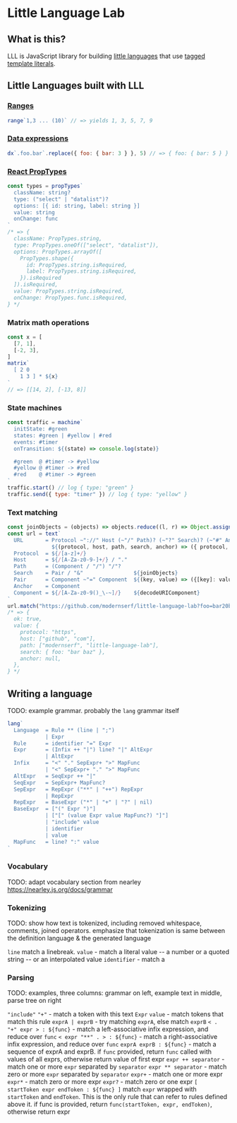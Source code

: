 # Little Language Lab

## What is this?

LLL is JavaScript library for building [little languages](http://staff.um.edu.mt/afra1/seminar/little-languages.pdf) that use [tagged template literals](http://2ality.com/2016/11/computing-tag-functions.html).

## Little Languages built with LLL

### [Ranges](https://github.com/modernserf/little-language-lab/blob/master/src/examples/range.mjs) 
```js
range`1,3 ... (10)` // => yields 1, 3, 5, 7, 9
```

### [Data expressions](http://justinfalcone.com/data-expressions/)
```js
dx`.foo.bar`.replace({ foo: { bar: 3 } }, 5) // => { foo: { bar: 5 } }
```

### [React PropTypes](https://github.com/modernserf/little-language-lab/blob/master/src/examples/prop-types.mjs)
```js
const types = propTypes`
  className: string?
  type: ("select" | "datalist")?
  options: [{ id: string, label: string }]
  value: string
  onChange: func
`
/* => {
  className: PropTypes.string,
  type: PropTypes.oneOf(["select", "datalist"]),
  options: PropTypes.arrayOf([
    PropTypes.shape({
      id: PropTypes.string.isRequired,
      label: PropTypes.string.isRequired,
    }).isRequired
  ]).isRequired,
  value: PropTypes.string.isRequired,
  onChange: PropTypes.func.isRequired,
} */
```

### Matrix math operations
```js
const x = [
  [7, 1],
  [-2, 3],
]
matrix`
  [ 2 0 
    1 3 ] * ${x}
`
// => [[14, 2], [-13, 8]]
```

### State machines
```js
const traffic = machine`
  initState: #green
  states: #green | #yellow | #red
  events: #timer
  onTransition: ${(state) => console.log(state)}

  #green  @ #timer -> #yellow
  #yellow @ #timer -> #red
  #red    @ #timer -> #green
`
traffic.start() // log { type: "green" }
traffic.send({ type: "timer" }) // log { type: "yellow" }
```

### Text matching
```js
const joinObjects = (objects) => objects.reduce((l, r) => Object.assign(l, r), {})
const url = text`
  URL       = Protocol ~"://" Host (~"/" Path)? (~"?" Search)? (~"#" Anchor)?
              ${(protocol, host, path, search, anchor) => ({ protocol, host, path, search, anchor })}
  Protocol  = ${/[a-z]+/}
  Host      = ${/[A-Za-z0-9-]+/} / "."
  Path      = (Component / "/") "/"?
  Search    = Pair / "&"                ${joinObjects}
  Pair      = Component ~"=" Component  ${(key, value) => ({[key]: value})}
  Anchor    = Component
  Component = ${/[A-Za-z0-9()_\-~]/}    ${decodeURIComponent}
`
url.match("https://github.com/modernserf/little-language-lab?foo=bar20baz"/)
/* => { 
  ok: true, 
  value: {
    protocol: "https",
    host: ["github", "com"],
    path: ["modernserf", "little-language-lab"],
    search: { foo: "bar baz" },
    anchor: null,
  },
} */
```

## Writing a language

TODO: example grammar. probably the `lang` grammar itself

```js
lang`
  Language  = Rule ** (line | ";")
            | Expr
  Rule      = identifier "=" Expr
  Expr      = (Infix ++ "|") line? "|" AltExpr
            | AltExpr
  Infix     = "<" "." SepExpr+ ">" MapFunc
            | "<" SepExpr+ "." ">" MapFunc
  AltExpr   = SeqExpr ++ "|"
  SeqExpr   = SepExpr+ MapFunc?
  SepExpr   = RepExpr ("**" | "++") RepExpr
            | RepExpr
  RepExpr   = BaseExpr ("*" | "+" | "?" | nil)
  BaseExpr  = ["(" Expr ")"]
            | ["[" (value Expr value MapFunc?) "]"]
            | "include" value
            | identifier
            | value
  MapFunc   = line? ":" value
`
```

### Vocabulary
TODO: adapt vocabulary section from nearley https://nearley.js.org/docs/grammar

### Tokenizing

TODO: show how text is tokenized, including removed whitespace, comments, joined operators. emphasize that tokenization is same between the definition language & the generated language

`line` match a linebreak.
`value` - match a literal value -- a number or a quoted string -- or an interpolated value
`identifier` - match a

### Parsing

TODO: examples, three columns: grammar on left, example text in middle, parse tree on right

`"include"` `"+"` - match a token with this text
`Expr` `value` - match tokens that match this rule
`exprA | exprB` - try matching `exprA`, else match `exprB`
`< . "+" expr > : ${func}` - match a left-associative infix expression, and reduce over `func`
`< expr "**" . > : ${func}` - match a right-associative infix expression, and reduce over `func`
`exprA exprB : ${func}` - match a sequence of exprA and exprB. if `func` provided, return `func` called with values of all exprs, otherwise return value of first expr
`expr ++ separator` - match one or more `expr` separated by `separator`
`expr ** separator` - match zero or more `expr` separated by `separator`
`expr+` - match one or more expr
`expr*` - match zero or more expr
`expr?` - match zero or one expr
`[ startToken expr endToken : ${func} ]` match `expr` wrapped with `startToken` and `endToken`. This is the only rule that can refer to rules defined above it. if func is provided, return `func(startToken, expr, endToken)`, otherwise return expr

